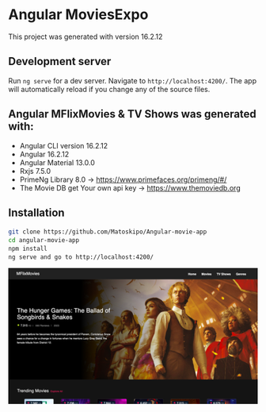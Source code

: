 # Angular MoviesExpo

This project was generated with version 16.2.12

## Development server

Run `ng serve` for a dev server. Navigate to `http://localhost:4200/`. The app will automatically reload if you change any of the source files.

## Angular  MFlixMovies & TV Shows was generated with:

- Angular CLI version 16.2.12
- Angular 16.2.12
- Angular Material 13.0.0
- Rxjs 7.5.0
- PrimeNg Library 8.0 -> https://www.primefaces.org/primeng/#/
- The Movie DB get Your own api key -> https://www.themoviedb.org


## Installation

```bash
git clone https://github.com/Matoskipo/Angular-movie-app
cd angular-movie-app
npm install
ng serve and go to http://localhost:4200/
```

<p align="center">
    <a>
        <img src="./src/assets/images/mflix.png" alt="FlixMovies" />
    </a>
</p>


